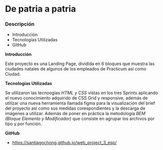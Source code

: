 # De patria a patria

### Descripción

- Introducción
- Tecnologías Utilizadas
- GitHub

**Introducción**

Este proyecto es una Landing Page, dividida en 6 bloques que muestra las ciudades natales de algunos de los empleados de Practicum así como Ciudad.

**Tecnologías Utilizadas**

Se utilizaron las tecnoogías _HTML y CSS_ vistas en los tres Sprints aplicando el nuevo conocimiento adquirido de CSS Grid y responsive, además de utilizar una nueva herramienta llamada figma para la visualización del brief del proyecto así como sus medidas corespondientes y la descarga de imágenes a utilizar. Además de poner en práctica la metodología _BEM (Bloque Elemento y Modificador)_ que consiste en agrupar los archivos por tipo y por función.

**GitHub**

- https://santiagochong.github.io/web_project_3_esp/
